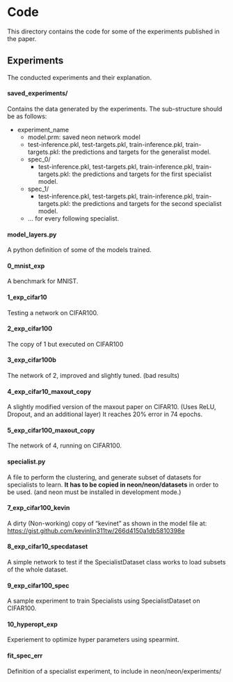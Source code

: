 # Code

This directory contains the code for some of the experiments published in the paper.

## Experiments
The conducted experiments and their explanation.

#### saved_experiments/
Contains the data generated by the experiments. The sub-structure should be as follows:

* experiment_name
    * model.prm: saved neon network model
    * test-inference.pkl, test-targets.pkl, train-inference.pkl, train-targets.pkl: the predictions and targets for the generalist model.
    * spec_0/
        * test-inference.pkl, test-targets.pkl, train-inference.pkl, train-targets.pkl: the predictions and targets for the first specialist model.
    * spec_1/
        * test-inference.pkl, test-targets.pkl, train-inference.pkl, train-targets.pkl: the predictions and targets for the second specialist model.
    * ... for every following specialist.

#### model_layers.py
A python definition of some of the models trained.

#### 0_mnist_exp
A benchmark for MNIST.

#### 1_exp_cifar10
Testing a network on CIFAR100.

#### 2_exp_cifar100
The copy of 1 but executed on CIFAR100

#### 3_exp_cifar100b
The network of 2, improved and slightly tuned. (bad results)

#### 4_exp_cifar10_maxout_copy
A slightly modified version of the maxout paper on CIFAR10. (Uses ReLU, Dropout, and an additional layer) It reaches 20% error in 74 epochs.

#### 5_exp_cifar100_maxout_copy
The network of 4, running on CIFAR100.

#### specialist.py
A file to perform the clustering, and generate subset of datasets for specialists to learn. **It has to be copied in neon/neon/datasets** in order to be used. (and neon must be installed in development mode.)

#### 7_exp_cifar100_kevin
A dirty (Non-working) copy of “kevinet” as shown in the model file at: https://gist.github.com/kevinlin311tw/266d4150a1db5810398e

#### 8_exp_cifar10_specdataset
A simple network to test if the SpecialistDataset class works to load subsets of the whole dataset.

#### 9_exp_cifar100_spec
A sample experiment to train Specialists using SpecialistDataset on CIFAR100.

#### 10_hyperopt_exp
Experiement to optimize hyper parameters using spearmint.

#### fit_spec_err
Definition of a specialist experiment, to include in neon/neon/experiments/
